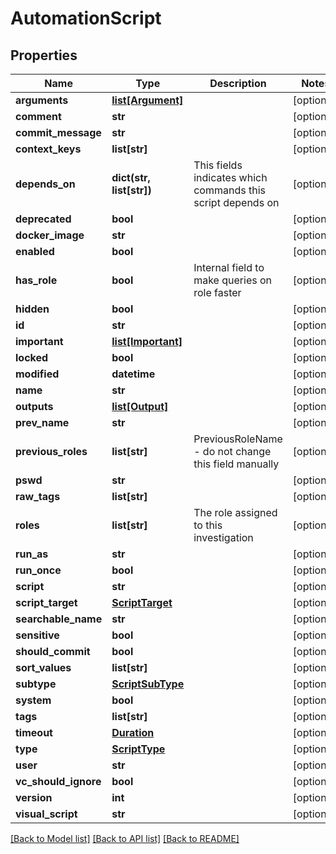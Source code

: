# AutomationScript

## Properties
Name | Type | Description | Notes
------------ | ------------- | ------------- | -------------
**arguments** | [**list[Argument]**](Argument.md) |  | [optional] 
**comment** | **str** |  | [optional] 
**commit_message** | **str** |  | [optional] 
**context_keys** | **list[str]** |  | [optional] 
**depends_on** | **dict(str, list[str])** | This fields indicates which commands this script depends on | [optional] 
**deprecated** | **bool** |  | [optional] 
**docker_image** | **str** |  | [optional] 
**enabled** | **bool** |  | [optional] 
**has_role** | **bool** | Internal field to make queries on role faster | [optional] 
**hidden** | **bool** |  | [optional] 
**id** | **str** |  | [optional] 
**important** | [**list[Important]**](Important.md) |  | [optional] 
**locked** | **bool** |  | [optional] 
**modified** | **datetime** |  | [optional] 
**name** | **str** |  | [optional] 
**outputs** | [**list[Output]**](Output.md) |  | [optional] 
**prev_name** | **str** |  | [optional] 
**previous_roles** | **list[str]** | PreviousRoleName - do not change this field manually | [optional] 
**pswd** | **str** |  | [optional] 
**raw_tags** | **list[str]** |  | [optional] 
**roles** | **list[str]** | The role assigned to this investigation | [optional] 
**run_as** | **str** |  | [optional] 
**run_once** | **bool** |  | [optional] 
**script** | **str** |  | [optional] 
**script_target** | [**ScriptTarget**](ScriptTarget.md) |  | [optional] 
**searchable_name** | **str** |  | [optional] 
**sensitive** | **bool** |  | [optional] 
**should_commit** | **bool** |  | [optional] 
**sort_values** | **list[str]** |  | [optional] 
**subtype** | [**ScriptSubType**](ScriptSubType.md) |  | [optional] 
**system** | **bool** |  | [optional] 
**tags** | **list[str]** |  | [optional] 
**timeout** | [**Duration**](Duration.md) |  | [optional] 
**type** | [**ScriptType**](ScriptType.md) |  | [optional] 
**user** | **str** |  | [optional] 
**vc_should_ignore** | **bool** |  | [optional] 
**version** | **int** |  | [optional] 
**visual_script** | **str** |  | [optional] 

[[Back to Model list]](README.md#documentation-for-models) [[Back to API list]](../README.md#documentation-for-api-endpoints) [[Back to README]](../README.md)


